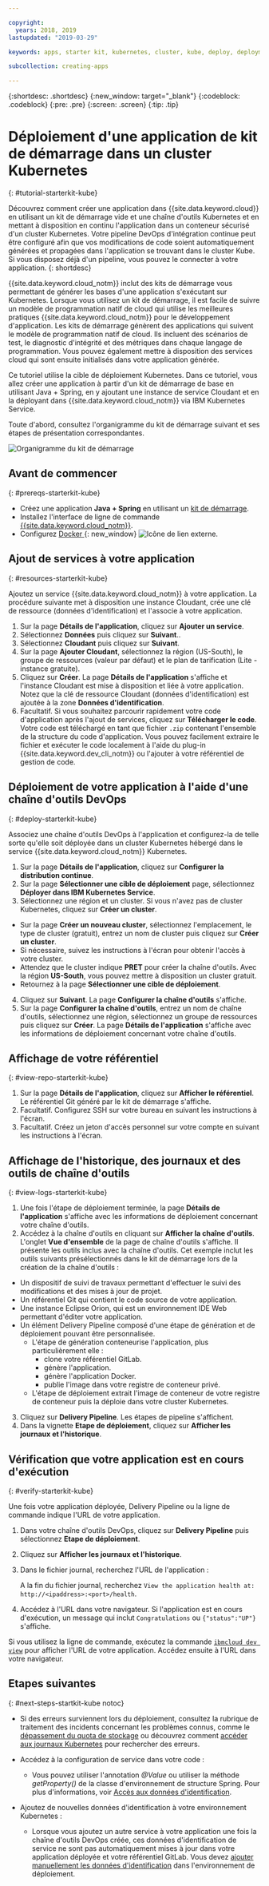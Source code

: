 ```yaml
---

copyright:
  years: 2018, 2019
lastupdated: "2019-03-29"

keywords: apps, starter kit, kubernetes, cluster, kube, deploy, deployment

subcollection: creating-apps

---
```


{:shortdesc: .shortdesc}
{:new_window: target="_blank"}
{:codeblock: .codeblock}
{:pre: .pre}
{:screen: .screen}
{:tip: .tip}

# Déploiement d'une application de kit de démarrage dans un cluster Kubernetes
{: #tutorial-starterkit-kube}

Découvrez comment créer une application dans {{site.data.keyword.cloud}} en utilisant un kit de démarrage vide et une chaîne d'outils Kubernetes et en mettant à disposition en continu l'application dans un conteneur sécurisé d'un cluster Kubernetes. Votre pipeline DevOps d'intégration continue peut être configuré afin que vos modifications de code soient automatiquement générées et propagées dans l'application se trouvant dans le cluster Kube. Si vous disposez déjà d'un pipeline, vous pouvez le connecter à votre application.
{: shortdesc}

{{site.data.keyword.cloud_notm}} inclut des kits de démarrage vous permettant de générer les bases d'une application s'exécutant sur Kubernetes. Lorsque vous utilisez un kit de démarrage, il est facile de suivre un modèle de programmation natif de cloud qui utilise les meilleures pratiques {{site.data.keyword.cloud_notm}} pour le développement d'application. Les kits de démarrage génèrent des applications qui suivent le modèle de programmation natif de cloud. Ils incluent des scénarios de test, le diagnostic d'intégrité et des métriques dans chaque langage de programmation. Vous pouvez également mettre à disposition des services cloud qui sont ensuite initialisés dans votre application générée.

Ce tutoriel utilise la cible de déploiement Kubernetes. Dans ce tutoriel, vous allez créer une application à partir d'un kit de démarrage de base en utilisant Java + Spring, en y ajoutant une instance de service Cloudant et en la déployant dans {{site.data.keyword.cloud_notm}} via IBM Kubernetes Service.

Toute d'abord, consultez l'organigramme du kit de démarrage suivant et ses étapes de présentation correspondantes.

![Organigramme du kit de démarrage](../images/starterkit-flow.png) 

## Avant de commencer
{: #prereqs-starterkit-kube}

* Créez une application **Java + Spring** en utilisant un [kit de démarrage](/docs/apps/tutorials?topic=creating-apps-tutorial-starterkit).
* Installez l'interface de ligne de commande [{{site.data.keyword.cloud_notm}}](/docs/cli?topic=cloud-cli-ibmcloud-cli).
* Configurez [Docker ](https://www.docker.com/get-started){: new_window} ![Icône de lien externe](../../icons/launch-glyph.svg "Icône de lien externe").

## Ajout de services à votre application
{: #resources-starterkit-kube}

Ajoutez un service {{site.data.keyword.cloud_notm}} à votre application. La procédure suivante met à disposition une instance Cloudant, crée une clé de ressource (données d'identification) et l'associe à votre application.

1. Sur la page **Détails de l'application**, cliquez sur **Ajouter un service**.
2. Sélectionnez **Données** puis cliquez sur **Suivant**..
3. Sélectionnez **Cloudant** puis cliquez sur **Suivant**.
4. Sur la page **Ajouter Cloudant**, sélectionnez la région (US-South), le groupe de ressources (valeur par défaut) et le plan de tarification (Lite - instance gratuite).
5. Cliquez sur **Créer**. La page **Détails de l'application** s'affiche et l'instance Cloudant est mise à disposition et liée à votre application. Notez que la clé de ressource Cloudant (données d'identification) est ajoutée à la zone **Données d'identification**.
6. Facultatif. Si vous souhaitez parcourir rapidement votre code d'application après l'ajout de services, cliquez sur **Télécharger le code**. Votre code est téléchargé en tant que fichier `.zip` contenant l'ensemble de la structure du code d'application. Vous pouvez facilement extraire le fichier et exécuter le code localement à l'aide du plug-in {{site.data.keyword.dev_cli_notm}} ou l'ajouter à votre référentiel de gestion de code.

## Déploiement de votre application à l'aide d'une chaîne d'outils DevOps
{: #deploy-starterkit-kube}

Associez une chaîne d'outils DevOps à l'application et configurez-la de telle sorte qu'elle soit déployée dans un cluster Kubernetes hébergé dans le service {{site.data.keyword.cloud_notm}} Kubernetes.

1. Sur la page **Détails de l'application**, cliquez sur **Configurer la distribution continue**.
2. Sur la page **Sélectionner une cible de déploiement** page, sélectionnez **Déployer dans IBM Kubernetes Service**.
3. Sélectionnez une région et un cluster. Si vous n'avez pas de cluster Kubernetes, cliquez sur **Créer un cluster**.
  * Sur la page **Créer un nouveau cluster**, sélectionnez l'emplacement, le type de cluster (gratuit), entrez un nom de cluster puis cliquez sur **Créer un cluster**.
  * Si nécessaire, suivez les instructions à l'écran pour obtenir l'accès à votre cluster.
  * Attendez que le cluster indique **PRET** pour créer la chaîne d'outils. Avec la région **US-South**, vous pouvez mettre à disposition un cluster gratuit.
  * Retournez à la page **Sélectionner une cible de déploiement**.
4. Cliquez sur **Suivant**. La page **Configurer la chaîne d'outils** s'affiche.
5. Sur la page **Configurer la chaîne d'outils**, entrez un nom de chaîne d'outils, sélectionnez une région, sélectionnez un groupe de ressources puis cliquez sur **Créer**. La page **Détails de l'application** s'affiche avec les informations de déploiement concernant votre chaîne d'outils.

## Affichage de votre référentiel
{: #view-repo-starterkit-kube}

1. Sur la page **Détails de l'application**, cliquez sur **Afficher le référentiel**. Le référentiel Git généré par le kit de démarrage s'affiche.
2. Facultatif. Configurez SSH sur votre bureau en suivant les instructions à l'écran.
3. Facultatif. Créez un jeton d'accès personnel sur votre compte en suivant les instructions à l'écran.

## Affichage de l'historique, des journaux et des outils de chaîne d'outils
{: #view-logs-starterkit-kube}

1. Une fois l'étape de déploiement terminée, la page **Détails de l'application** s'affiche avec les informations de déploiement concernant votre chaîne d'outils.
2. Accédez à la chaîne d'outils en cliquant sur **Afficher la chaîne d'outils**. L'onglet **Vue d'ensemble** de la page de chaîne d'outils s'affiche. Il présente les outils inclus avec la chaîne d'outils. Cet exemple inclut les outils suivants présélectionnés dans le kit de démarrage lors de la création de la chaîne d'outils :
  * Un dispositif de suivi de travaux permettant d'effectuer le suivi des modifications et des mises à jour de projet.
  * Un référentiel Git qui contient le code source de votre application.
  * Une instance Eclipse Orion, qui est un environnement IDE Web permettant d'éditer votre application.
  * Un élément Delivery Pipeline composé d'une étape de génération et de déploiement pouvant être personnalisée.
	 * L'étape de génération conteneurise l'application, plus particulièrement elle :
	   * clone votre référentiel GitLab.
	   * génère l'application.
	   * génère l'application Docker.
	   * publie l'image dans votre registre de conteneur privé.
	 * L'étape de déploiement extrait l'image de conteneur de votre registre de conteneur puis la déploie dans votre cluster Kubernetes.
3. Cliquez sur **Delivery Pipeline**. Les étapes de pipeline s'affichent.
4. Dans la vignette **Etape de déploiement**, cliquez sur **Afficher les journaux et l'historique**.

## Vérification que votre application est en cours d'exécution
{: #verify-starterkit-kube}

Une fois votre application déployée, Delivery Pipeline ou la ligne de commande indique l'URL de votre application.

1. Dans votre chaîne d'outils DevOps, cliquez sur **Delivery Pipeline** puis sélectionnez **Etape de déploiement**.
2. Cliquez sur **Afficher les journaux et l'historique**.
3. Dans le fichier journal, recherchez l'URL de l'application :

    A la fin du fichier journal, recherchez `View the application health at: http://<ipaddress>:<port>/health`.

4. Accédez à l'URL dans votre navigateur. Si l'application est en cours d'exécution, un message qui inclut `Congratulations` ou `{"status":"UP"}` s'affiche.

Si vous utilisez la ligne de commande, exécutez la commande [`ibmcloud dev view`](/docs/cli/idt?topic=cloud-cli-idt-cli#view) pour afficher l'URL de votre application. Accédez ensuite à l'URL dans votre navigateur.

## Etapes suivantes
{: #next-steps-startkit-kube notoc}

* Si des erreurs surviennent lors du déploiement, consultez la rubrique de traitement des incidents concernant les problèmes connus, comme le [dépassement du quota de stockage](/docs/apps?topic=creating-apps-managingapps#exceed_quota) ou découvrez comment [accéder aux journaux Kubernetes](/docs/apps?topic=creating-apps-managingapps#access_kube_logs) pour rechercher des erreurs.

* Accédez à la configuration de service dans votre code :
	- Vous pouvez utiliser l'annotation _@Value_ ou utiliser la méthode _getProperty()_ de la classe d'environnement de structure Spring. Pour plus d'informations, voir [Accès aux données d'identification](/docs/java-spring?topic=java-spring-configuration#accessing-credentials).

* Ajoutez de nouvelles données d'identification à votre environnement Kubernetes :
	- Lorsque vous ajoutez un autre service à votre application une fois la chaîne d'outils DevOps créée, ces données d'identification de service ne sont pas automatiquement mises à jour dans votre application déployée et votre référentiel GitLab. Vous devez [ajouter manuellement les données d'identification](/docs/apps?topic=creating-apps-add-credentials-kube) dans l'environnement de déploiement.
